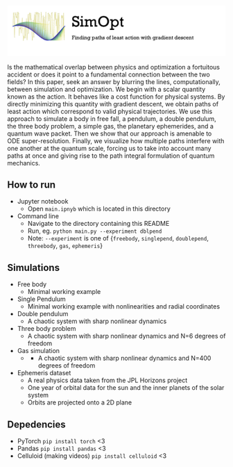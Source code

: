 ![logo.png](static/logo.png)

Is the mathematical overlap between physics and optimization a fortuitous accident or does it point to a fundamental connection between the two fields? In this paper, seek an answer by blurring the lines, computationally, between simulation and optimization. We begin with a scalar quantity known as the action. It behaves like a cost function for physical systems. By directly minimizing this quantity with gradient descent, we obtain paths of least action which correspond to valid physical trajectories. We use this approach to simulate a body in free fall, a pendulum, a double pendulum, the three body problem, a simple gas, the planetary ephemerides, and a quantum wave packet. Then we show that our approach is amenable to ODE super-resolution. Finally, we visualize how multiple paths interfere with one another at the quantum scale, forcing us to take into account many paths at once and giving rise to the path integral formulation of quantum mechanics.

## How to run

* Jupyter notebook
	* Open `main.ipnyb` which is located in this directory
* Command line
	* Navigate to the directory containing this README
	* Run, eg. `python main.py --experiment dblpend`
	* Note: `--experiment` is one of {`freebody`, `singlepend`, `doublepend`, `threebody`, `gas`, `ephemeris`}


## Simulations

* Free body
	* Minimal working example
* Single Pendulum
	* Minimal working example with nonlinearities and radial coordinates
* Double pendulum
	* A chaotic system with sharp nonlinear dynamics
* Three body problem
	* A chaotic system with sharp nonlinear dynamics and N=6 degrees of freedom
* Gas simulation
	* * A chaotic system with sharp nonlinear dynamics and N=400 degrees of freedom
* Ephemeris dataset
	* A real physics data taken from the JPL Horizons project
	* One year of orbital data for the sun and the inner planets of the solar system
	* Orbits are projected onto a 2D plane


## Depedencies

* PyTorch `pip install torch` <3
* Pandas `pip install pandas` <3
* Celluloid (making videos) `pip install celluloid` <3
